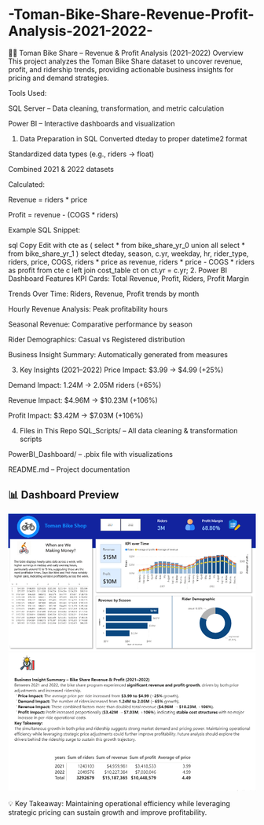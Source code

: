 # -Toman-Bike-Share-Revenue-Profit-Analysis-2021-2022-
🚴‍♂️ Toman Bike Share – Revenue & Profit Analysis (2021–2022)
Overview
This project analyzes the Toman Bike Share dataset to uncover revenue, profit, and ridership trends, providing actionable business insights for pricing and demand strategies.

Tools Used:

SQL Server – Data cleaning, transformation, and metric calculation

Power BI – Interactive dashboards and visualization

1. Data Preparation in SQL
Converted dteday to proper datetime2 format

Standardized data types (e.g., riders → float)

Combined 2021 & 2022 datasets

Calculated:

Revenue = riders * price

Profit = revenue - (COGS * riders)

Example SQL Snippet:

sql
Copy
Edit
with cte as (
    select * from bike_share_yr_0
    union all 
    select * from bike_share_yr_1
)
select 
    dteday,
    season,
    c.yr,
    weekday,
    hr,
    rider_type,
    riders,
    price,
    COGS,
    riders * price as revenue,
    riders * price - COGS * riders as profit
from cte c
left join cost_table ct on ct.yr = c.yr;
2. Power BI Dashboard Features
KPI Cards: Total Revenue, Profit, Riders, Profit Margin

Trends Over Time: Riders, Revenue, Profit trends by month

Hourly Revenue Analysis: Peak profitability hours

Seasonal Revenue: Comparative performance by season

Rider Demographics: Casual vs Registered distribution

Business Insight Summary: Automatically generated from measures

3. Key Insights (2021–2022)
Price Impact: $3.99 → $4.99 (+25%)

Demand Impact: 1.24M → 2.05M riders (+65%)

Revenue Impact: $4.96M → $10.23M (+106%)

Profit Impact: $3.42M → $7.03M (+106%)

4. Files in This Repo
SQL_Scripts/ – All data cleaning & transformation scripts

PowerBI_Dashboard/ – .pbix file with visualizations

README.md – Project documentation

## 📊 Dashboard Preview
![Toman Bike Share Dashboard](dashboard_screenshot.png/Toman_bike_Cover_image.png)
![Toman Bike Share Dashboard](dashboard_screenshot.png/Toma_bike_insight_image.png)

💡 Key Takeaway:
Maintaining operational efficiency while leveraging strategic pricing can sustain growth and improve profitability.
